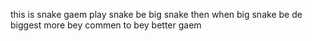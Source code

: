 this is snake gaem play snake be big snake then when big snake be de biggest more bey commen to bey better gaem
